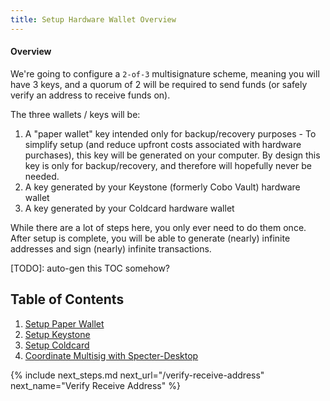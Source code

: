 ```yaml
---
title: Setup Hardware Wallet Overview
---
```


#### Overview
We're going to configure a `2-of-3` multisignature scheme, meaning you will have 3 keys, and a quorum of 2 will be required to send funds
(or safely verify an address to receive funds on).

The three wallets / keys will be:

1. A "paper wallet" key intended only for backup/recovery purposes - To simplify setup (and reduce upfront costs associated with hardware purchases), this key will be generated on your computer. By design this key is only for backup/recovery, and therefore will hopefully never be needed.
1. A key generated by your Keystone (formerly Cobo Vault) hardware wallet
1. A key generated by your Coldcard hardware wallet

While there are a lot of steps here, you only ever need to do them once.
After setup is complete, you will be able to generate (nearly) infinite addresses and sign (nearly) infinite transactions.

[TODO]: auto-gen this TOC somehow?
## Table of Contents
1. [Setup Paper Wallet](paper)
1. [Setup Keystone](keystone)
1. [Setup Coldcard](coldcard)
1. [Coordinate Multisig with Specter-Desktop](coordinate-multisig)


{% include next_steps.md next_url="/verify-receive-address" next_name="Verify Receive Address" %}
